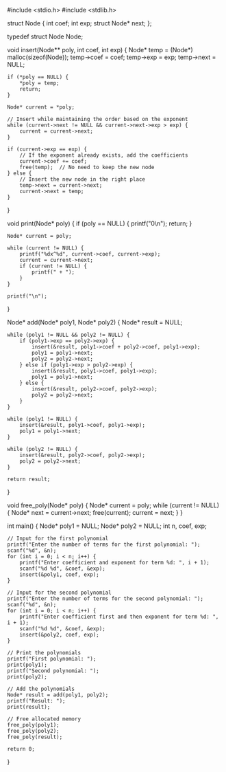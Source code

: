 #include <stdio.h>
#include <stdlib.h>

struct Node {
    int coef;
    int exp;
    struct Node* next;
};

typedef struct Node Node;

void insert(Node** poly, int coef, int exp) {
    Node* temp = (Node*) malloc(sizeof(Node));
    temp->coef = coef;
    temp->exp = exp;
    temp->next = NULL;

    if (*poly == NULL) {
        *poly = temp;
        return;
    }

    Node* current = *poly;
    
    // Insert while maintaining the order based on the exponent
    while (current->next != NULL && current->next->exp > exp) {
        current = current->next;
    }
    
    if (current->exp == exp) {
        // If the exponent already exists, add the coefficients
        current->coef += coef;
        free(temp);  // No need to keep the new node
    } else {
        // Insert the new node in the right place
        temp->next = current->next;
        current->next = temp;
    }
}

void print(Node* poly) {
    if (poly == NULL) {
        printf("0\n");
        return;
    }
    
    Node* current = poly;
    
    while (current != NULL) {
        printf("%dx^%d", current->coef, current->exp);
        current = current->next;
        if (current != NULL) {
            printf(" + ");
        }
    }
    
    printf("\n");
}

Node* add(Node* poly1, Node* poly2) {
    Node* result = NULL;
    
    while (poly1 != NULL && poly2 != NULL) {
        if (poly1->exp == poly2->exp) {
            insert(&result, poly1->coef + poly2->coef, poly1->exp);
            poly1 = poly1->next;
            poly2 = poly2->next;
        } else if (poly1->exp > poly2->exp) {
            insert(&result, poly1->coef, poly1->exp);
            poly1 = poly1->next;
        } else {
            insert(&result, poly2->coef, poly2->exp);
            poly2 = poly2->next;
        }
    }
    
    while (poly1 != NULL) {
        insert(&result, poly1->coef, poly1->exp);
        poly1 = poly1->next;
    }
    
    while (poly2 != NULL) {
        insert(&result, poly2->coef, poly2->exp);
        poly2 = poly2->next;
    }
    
    return result;
}

void free_poly(Node* poly) {
    Node* current = poly;
    while (current != NULL) {
        Node* next = current->next;
        free(current);
        current = next;
    }
}

int main() {
    Node* poly1 = NULL;
    Node* poly2 = NULL;
    int n, coef, exp;

    // Input for the first polynomial
    printf("Enter the number of terms for the first polynomial: ");
    scanf("%d", &n);
    for (int i = 0; i < n; i++) {
        printf("Enter coefficient and exponent for term %d: ", i + 1);
        scanf("%d %d", &coef, &exp);
        insert(&poly1, coef, exp);
    }

    // Input for the second polynomial
    printf("Enter the number of terms for the second polynomial: ");
    scanf("%d", &n);
    for (int i = 0; i < n; i++) {
        printf("Enter coefficient first and then exponent for term %d: ", i + 1);
        scanf("%d %d", &coef, &exp);
        insert(&poly2, coef, exp);
    }

    // Print the polynomials
    printf("First polynomial: ");
    print(poly1);
    printf("Second polynomial: ");
    print(poly2);

    // Add the polynomials
    Node* result = add(poly1, poly2);
    printf("Result: ");
    print(result);

    // Free allocated memory
    free_poly(poly1);
    free_poly(poly2);
    free_poly(result);

    return 0;
}
